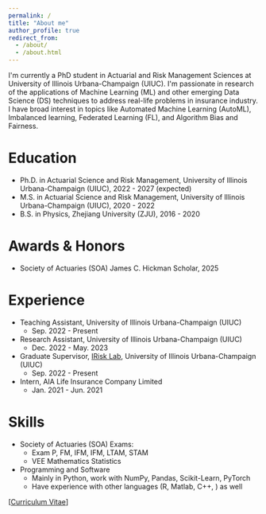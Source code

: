 ```yaml
---
permalink: /
title: "About me"
author_profile: true
redirect_from: 
  - /about/
  - /about.html
---
```


I'm currently a PhD student in Actuarial and Risk Management Sciences at University of Illinois Urbana-Champaign (UIUC). I'm passionate in research of the applications of Machine Learning (ML) and other emerging Data Science (DS) techniques to address real-life problems in insurance industry. I have broad interest in topics like Automated Machine Learning (AutoML), Imbalanced learning, Federated Learning (FL), and Algorithm Bias and Fairness.

Education
======
* Ph.D. in Actuarial Science and Risk Management, University of Illinois Urbana-Champaign (UIUC), 2022 - 2027 (expected)
* M.S. in Actuarial Science and Risk Management, University of Illinois Urbana-Champaign (UIUC), 2020 - 2022
* B.S. in Physics, Zhejiang University (ZJU), 2016 - 2020

Awards & Honors
======
* Society of Actuaries (SOA) James C. Hickman Scholar, 2025

Experience
======
* Teaching Assistant, University of Illinois Urbana-Champaign (UIUC)
  * Sep. 2022 - Present
* Research Assistant, University of Illinois Urbana-Champaign (UIUC)
  * Dec. 2022 - May. 2023
* Graduate Supervisor, [IRisk Lab](https://asrm.illinois.edu/illinois-risk-lab/illinois-risk-lab-home/), University of Illinois Urbana-Champaign (UIUC)
  * Sep. 2022 - Present
* Intern, AIA Life Insurance Company Limited
  * Jan. 2021 - Jun. 2021
  

Skills
======
* Society of Actuaries (SOA) Exams:
  * Exam P, FM, IFM, IFM, LTAM, STAM
  * VEE Mathematics Statistics
* Programming and Software
  * Mainly in Python, work with NumPy, Pandas, Scikit-Learn, PyTorch
  * Have experience with other languages (R, Matlab, C++, ) as well

[[Curriculum Vitae](CV.pdf)]